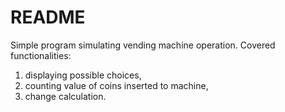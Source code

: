 # README #

Simple program simulating vending machine operation.
Covered functionalities:
1. displaying possible choices,
2. counting value of coins inserted to machine,
3. change calculation.